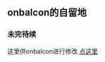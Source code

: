 ## onbalcon的自留地

### 未完待续

这里供onbalcon进行修改 [点这里](https://github.com/onbalcon/onbalcon.GitHub.io/edit/main/index.md) 

